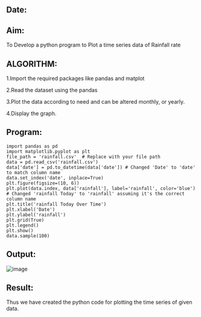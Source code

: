 ## Date:

## Aim:
To Develop a python program to Plot a time series data of Rainfall rate

## ALGORITHM:
1.Import the required packages like pandas and matplot

2.Read the dataset using the pandas

3.Plot the data according to need and can be altered monthly, or yearly.

4.Display the graph.

## Program:
```
import pandas as pd
import matplotlib.pyplot as plt
file_path = 'rainfall.csv'  # Replace with your file path
data = pd.read_csv('rainfall.csv')
data['date'] = pd.to_datetime(data['date']) # Changed 'Date' to 'date' to match column name
data.set_index('date', inplace=True)
plt.figure(figsize=(10, 6))
plt.plot(data.index, data['rainfall'], label='rainfall', color='blue') # Changed 'rainfall Today' to 'rainfall' assuming it's the correct column name
plt.title('rainfall Today Over Time')
plt.xlabel('Date')
plt.ylabel('rainfall')
plt.grid(True)
plt.legend()
plt.show()
data.sample(100)
```

## Output:
![image](https://github.com/user-attachments/assets/512679c5-0a6e-4f9a-b402-617c610d2bc6)

## Result:
Thus we have created the python code for plotting the time series of given data.
